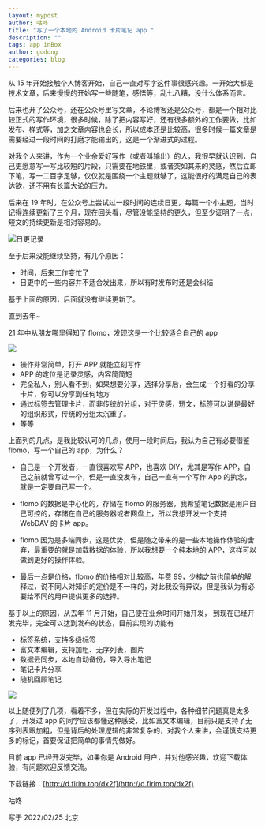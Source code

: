 ```yaml
---
layout: mypost
author: 咕咚
title: "写了一个本地的 Android 卡片笔记 app "
description: ""
tags: app inBox 
author: gudong
categories: blog
---
```


从 15 年开始接触个人博客开始，自己一直对写字这件事很感兴趣。一开始大都是技术文章，后来慢慢的开始写一些随笔，感悟等，乱七八糟，没什么体系而言。

后来也开了公众号，还在公众号里写文章，不论博客还是公众号，都是一个相对比较正式的写作环境，很多时候，除了把内容写好，还有很多额外的工作要做，比如发布、样式等，加之文章内容也会长，所以成本还是比较高，很多时候一篇文章是需要经过一段时间的打磨才能输出的，这是一个渐进式的过程。

对我个人来讲，作为一个业余爱好写作（或者叫输出）的人，我很早就认识到，自己更愿意写一写比较短的片段，只需要在地铁里，或者突如其来的灵感，然后立即下笔，写一二百字足够，仅仅就是围绕一个主题就够了，这能很好的满足自己的表达欲，还不用有长篇大论的压力。

后来在 19 年时，在公众号上尝试过一段时间的连续日更，每篇一个小主题，当时记得连续更新了三个月，现在回头看，尽管没能坚持的更久，但至少证明了一点，短文的持续更新是相对容易的。

![日更记录](https://tva1.sinaimg.cn/large/e6c9d24ely1gzpifxcz2tj20zi0u0wha.jpg)

至于后来没能继续坚持，有几个原因：

- 时间，后来工作变忙了
- 日更中的一些内容并不适合发出来，所以有时发布时还是会纠结

基于上面的原因，后面就没有继续更新了。

直到去年~

21 年中从朋友哪里得知了 flomo，发现这是一个比较适合自己的 app

![](https://tva1.sinaimg.cn/large/e6c9d24ely1gzpii3ou1gj21l40s2wil.jpg)

- 操作非常简单，打开 APP 就能立刻写作
- APP 的定位是记录灵感，内容简简短
- 完全私人，别人看不到，如果想要分享，选择分享后，会生成一个好看的分享卡片，你可以分享到任何地方
- 通过标签去管理卡片，而非传统的分组，对于灵感，短文，标签可以说是最好的组织形式，传统的分组太沉重了。
- 等等

上面列的几点，是我比较认可的几点，使用一段时间后，我认为自己有必要借鉴 flomo，写一个自己的 app，为什么？

- 自己是一个开发者，一直很喜欢写 APP，也喜欢 DIY，尤其是写作 APP，自己之前就曾写过一个，但是一直没发布，自己一直有一个写作 App 的执念，就是一定要自己写一个。

- flomo 的数据是中心化的，存储在 flomo 的服务器，我希望笔记数据是用户自己可控的，存储在自己的服务器或者网盘上，所以我想开发一个支持 WebDAV 的卡片 app。

- flomo 因为是多端同步，这是优势，但是随之带来的是一些本地操作体验的舍弃，最重要的就是加载数据的体验，所以我想要一个纯本地的 APP，这样可以做到更好的操作体验。

- 最后一点是价格，flomo 的价格相对比较高，年费 99，少楠之前也简单的解释过，说不同人对知识的定价是不一样的，对此我没有异议，但是我认为有必要给不同的用户提供更多的选择。

基于以上的原因，从去年 11 月开始，自己便在业余时间开始开发， 到现在已经开发完毕，完全可以达到发布的状态，目前实现的功能有

- 标签系统，支持多级标签
- 富文本编辑，支持加粗、无序列表，图片
- 数据云同步，本地自动备份，导入导出笔记
- 笔记卡片分享
- 随机回顾笔记

![](https://tva1.sinaimg.cn/large/e6c9d24ely1gzpikbl90vj21gk0u0dk1.jpg)

以上随便列了几项，看着不多，但在实际的开发过程中，各种细节问题真是太多了，开发过 app 的同学应该都懂这种感受，比如富文本编辑，目前只是支持了无序列表跟加粗，但是背后的处理逻辑的非常复杂的，对我个人来讲，会谨慎支持更多的标记，首要保证把简单的事情先做好。

目前 app 已经开发完毕，如果你是 Android 用户，并对他感兴趣，欢迎下载体验，有问题欢迎反馈交流。

下载链接：[http://d.firim.top/dx2f](http://d.firim.top/dx2f)

  

咕咚

写于 2022/02/25 北京